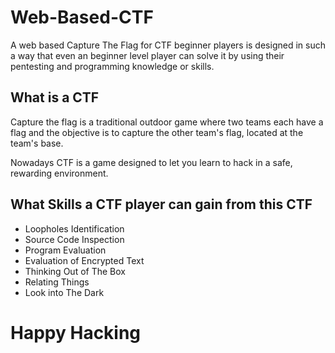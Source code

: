 # Web-Based-CTF
A web based Capture The Flag for CTF beginner players is designed in such a way that even an beginner level player can solve it by using their pentesting and programming knowledge or skills.    

## What is a CTF

Capture the flag is a traditional outdoor game where two teams each have a flag and the objective is to capture the other team's flag, located at the team's base.  
  
Nowadays CTF is a game designed to let you learn to hack in a safe, rewarding environment.

## What Skills a CTF player can gain from this CTF

* Loopholes Identification
* Source Code Inspection
* Program Evaluation
* Evaluation of Encrypted Text
* Thinking Out of The Box
* Relating Things
* Look into The Dark
  
# Happy Hacking
